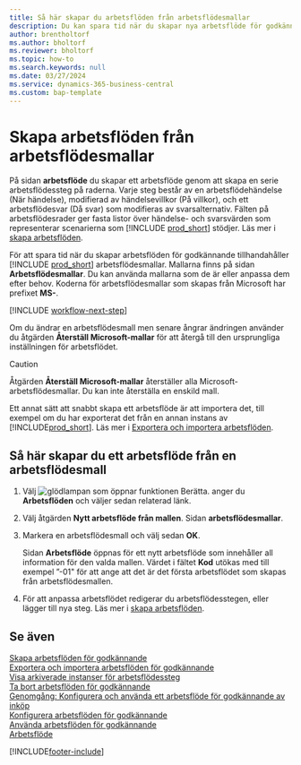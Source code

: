 ```yaml
---
title: Så här skapar du arbetsflöden från arbetsflödesmallar
description: Du kan spara tid när du skapar nya arbetsflöde för godkännande genom att skapa arbetsflöden från arbetsflödesmallar.
author: brentholtorf
ms.author: bholtorf
ms.reviewer: bholtorf
ms.topic: how-to
ms.search.keywords: null
ms.date: 03/27/2024
ms.service: dynamics-365-business-central
ms.custom: bap-template
---
```

# <a name="create-workflows-from-workflow-templates"></a>Skapa arbetsflöden från arbetsflödesmallar

På sidan **arbetsflöde** du skapar ett arbetsflöde genom att skapa en serie arbetsflödessteg på raderna. Varje steg består av en arbetsflödehändelse (När händelse), modifierad av händelsevillkor (På villkor), och ett arbetsflödesvar (Då svar) som modifieras av svarsalternativ. Fälten på arbetsflödesrader ger fasta listor över händelse- och svarsvärden som representerar scenarierna som [!INCLUDE [prod_short](includes/prod_short.md)] stödjer. Läs mer i [skapa arbetsflöden](across-how-to-create-workflows.md).

För att spara tid när du skapar arbetsflöden för godkännande tillhandahåller [!INCLUDE [prod_short](includes/prod_short.md)] arbetsflödesmallar. Mallarna finns på sidan **Arbetsflödesmallar**. Du kan använda mallarna som de är eller anpassa dem efter behov. Koderna för arbetsflödesmallar som skapas från Microsoft har prefixet **MS-**.

[!INCLUDE [workflow-next-step](includes/workflow-next-step.md)]

Om du ändrar en arbetsflödesmall men senare ångrar ändringen använder du åtgärden **Återställ Microsoft-mallar** för att återgå till den ursprungliga inställningen för arbetsflödet.

> [!CAUTION]
> Åtgärden **Återställ Microsoft-mallar** återställer alla Microsoft-arbetsflödesmallar. Du kan inte återställa en enskild mall.  

Ett annat sätt att snabbt skapa ett arbetsflöde är att importera det, till exempel om du har exporterat det från en annan instans av [!INCLUDE[prod_short](includes/prod_short.md)]. Läs mer i [Exportera och importera arbetsflöden](across-how-to-export-and-import-workflows.md).  

## <a name="to-create-a-workflow-from-a-workflow-template"></a>Så här skapar du ett arbetsflöde från en arbetsflödesmall

1. Välj ![glödlampan som öppnar funktionen Berätta.](media/ui-search/search_small.png "Berätta för mig vad du vill göra") anger du **Arbetsflöden** och väljer sedan relaterad länk.  
2. Välj åtgärden **Nytt arbetsflöde från mallen**. Sidan **arbetsflödesmallar**.  
3. Markera en arbetsflödesmall och välj sedan **OK**.  

   Sidan **Arbetsflöde** öppnas för ett nytt arbetsflöde som innehåller all information för den valda mallen. Värdet i fältet **Kod** utökas med till exempel ”-01" för att ange att det är det första arbetsflödet som skapas från arbetsflödesmallen.  
4. För att anpassa arbetsflödet redigerar du arbetsflödesstegen, eller lägger till nya steg. Läs mer i [skapa arbetsflöden](across-how-to-create-workflows.md).  

## <a name="see-also"></a>Se även

[Skapa arbetsflöden för godkännande](across-how-to-create-workflows.md)  
[Exportera och importera arbetsflöden för godkännande](across-how-to-export-and-import-workflows.md)  
[Visa arkiverade instanser för arbetsflödessteg](across-how-to-view-archived-workflow-step-instances.md)  
[Ta bort arbetsflöden för godkännande](across-how-to-delete-workflows.md)  
[Genomgång: Konfigurera och använda ett arbetsflöde för godkännande av inköp](walkthrough-setting-up-and-using-a-purchase-approval-workflow.md)  
[Konfigurera arbetsflöden för godkännande](across-set-up-workflows.md)  
[Använda arbetsflöden för godkännande](across-use-workflows.md)  
[Arbetsflöde](across-workflow.md)  


[!INCLUDE[footer-include](includes/footer-banner.md)]
